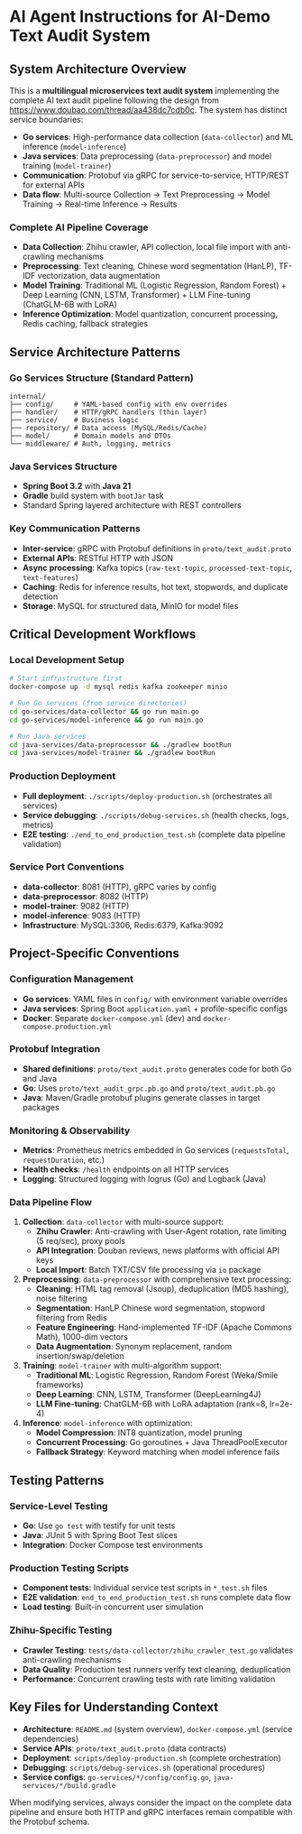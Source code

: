# AI Agent Instructions for AI-Demo Text Audit System

## System Architecture Overview

This is a **multilingual microservices text audit system** implementing the complete AI text audit pipeline following the design from https://www.doubao.com/thread/aa438dc7cdb0c. The system has distinct service boundaries:
- **Go services**: High-performance data collection (`data-collector`) and ML inference (`model-inference`)
- **Java services**: Data preprocessing (`data-preprocessor`) and model training (`model-trainer`)
- **Communication**: Protobuf via gRPC for service-to-service, HTTP/REST for external APIs
- **Data flow**: Multi-source Collection → Text Preprocessing → Model Training → Real-time Inference → Results

### Complete AI Pipeline Coverage
- **Data Collection**: Zhihu crawler, API collection, local file import with anti-crawling mechanisms
- **Preprocessing**: Text cleaning, Chinese word segmentation (HanLP), TF-IDF vectorization, data augmentation
- **Model Training**: Traditional ML (Logistic Regression, Random Forest) + Deep Learning (CNN, LSTM, Transformer) + LLM Fine-tuning (ChatGLM-6B with LoRA)
- **Inference Optimization**: Model quantization, concurrent processing, Redis caching, fallback strategies

## Service Architecture Patterns

### Go Services Structure (Standard Pattern)
```
internal/
├── config/     # YAML-based config with env overrides
├── handler/    # HTTP/gRPC handlers (thin layer)
├── service/    # Business logic
├── repository/ # Data access (MySQL/Redis/Cache)
├── model/      # Domain models and DTOs
└── middleware/ # Auth, logging, metrics
```

### Java Services Structure
- **Spring Boot 3.2** with **Java 21**
- **Gradle** build system with `bootJar` task
- Standard Spring layered architecture with REST controllers

### Key Communication Patterns
- **Inter-service**: gRPC with Protobuf definitions in `proto/text_audit.proto`
- **External APIs**: RESTful HTTP with JSON
- **Async processing**: Kafka topics (`raw-text-topic`, `processed-text-topic`, `text-features`)
- **Caching**: Redis for inference results, hot text, stopwords, and duplicate detection
- **Storage**: MySQL for structured data, MinIO for model files

## Critical Development Workflows

### Local Development Setup
```bash
# Start infrastructure first
docker-compose up -d mysql redis kafka zookeeper minio

# Run Go services (from service directories)
cd go-services/data-collector && go run main.go
cd go-services/model-inference && go run main.go

# Run Java services
cd java-services/data-preprocessor && ./gradlew bootRun
cd java-services/model-trainer && ./gradlew bootRun
```

### Production Deployment
- **Full deployment**: `./scripts/deploy-production.sh` (orchestrates all services)
- **Service debugging**: `./scripts/debug-services.sh` (health checks, logs, metrics)
- **E2E testing**: `./end_to_end_production_test.sh` (complete data pipeline validation)

### Service Port Conventions
- **data-collector**: 8081 (HTTP), gRPC varies by config
- **data-preprocessor**: 8082 (HTTP)
- **model-trainer**: 9082 (HTTP)
- **model-inference**: 9083 (HTTP)
- **Infrastructure**: MySQL:3306, Redis:6379, Kafka:9092

## Project-Specific Conventions

### Configuration Management
- **Go services**: YAML files in `config/` with environment variable overrides
- **Java services**: Spring Boot `application.yaml` + profile-specific configs
- **Docker**: Separate `docker-compose.yml` (dev) and `docker-compose.production.yml`

### Protobuf Integration
- **Shared definitions**: `proto/text_audit.proto` generates code for both Go and Java
- **Go**: Uses `proto/text_audit_grpc.pb.go` and `proto/text_audit.pb.go`
- **Java**: Maven/Gradle protobuf plugins generate classes in target packages

### Monitoring & Observability
- **Metrics**: Prometheus metrics embedded in Go services (`requestsTotal`, `requestDuration`, etc.)
- **Health checks**: `/health` endpoints on all HTTP services
- **Logging**: Structured logging with logrus (Go) and Logback (Java)

### Data Pipeline Flow
1. **Collection**: `data-collector` with multi-source support:
   - **Zhihu Crawler**: Anti-crawling with User-Agent rotation, rate limiting (5 req/sec), proxy pools
   - **API Integration**: Douban reviews, news platforms with official API keys
   - **Local Import**: Batch TXT/CSV file processing via `io` package
2. **Preprocessing**: `data-preprocessor` with comprehensive text processing:
   - **Cleaning**: HTML tag removal (Jsoup), deduplication (MD5 hashing), noise filtering
   - **Segmentation**: HanLP Chinese word segmentation, stopword filtering from Redis
   - **Feature Engineering**: Hand-implemented TF-IDF (Apache Commons Math), 1000-dim vectors
   - **Data Augmentation**: Synonym replacement, random insertion/swap/deletion
3. **Training**: `model-trainer` with multi-algorithm support:
   - **Traditional ML**: Logistic Regression, Random Forest (Weka/Smile frameworks)
   - **Deep Learning**: CNN, LSTM, Transformer (DeepLearning4J)
   - **LLM Fine-tuning**: ChatGLM-6B with LoRA adaptation (rank=8, lr=2e-4)
4. **Inference**: `model-inference` with optimization:
   - **Model Compression**: INT8 quantization, model pruning
   - **Concurrent Processing**: Go goroutines + Java ThreadPoolExecutor
   - **Fallback Strategy**: Keyword matching when model inference fails

## Testing Patterns

### Service-Level Testing
- **Go**: Use `go test` with testify for unit tests
- **Java**: JUnit 5 with Spring Boot Test slices
- **Integration**: Docker Compose test environments

### Production Testing Scripts
- **Component tests**: Individual service test scripts in `*_test.sh` files
- **E2E validation**: `end_to_end_production_test.sh` runs complete data flow
- **Load testing**: Built-in concurrent user simulation

### Zhihu-Specific Testing
- **Crawler Testing**: `tests/data-collector/zhihu_crawler_test.go` validates anti-crawling mechanisms
- **Data Quality**: Production test runners verify text cleaning, deduplication
- **Performance**: Concurrent crawling tests with rate limiting validation

## Key Files for Understanding Context

- **Architecture**: `README.md` (system overview), `docker-compose.yml` (service dependencies)
- **Service APIs**: `proto/text_audit.proto` (data contracts)
- **Deployment**: `scripts/deploy-production.sh` (complete orchestration)
- **Debugging**: `scripts/debug-services.sh` (operational procedures)
- **Service configs**: `go-services/*/config/config.go`, `java-services/*/build.gradle`

When modifying services, always consider the impact on the complete data pipeline and ensure both HTTP and gRPC interfaces remain compatible with the Protobuf schema.